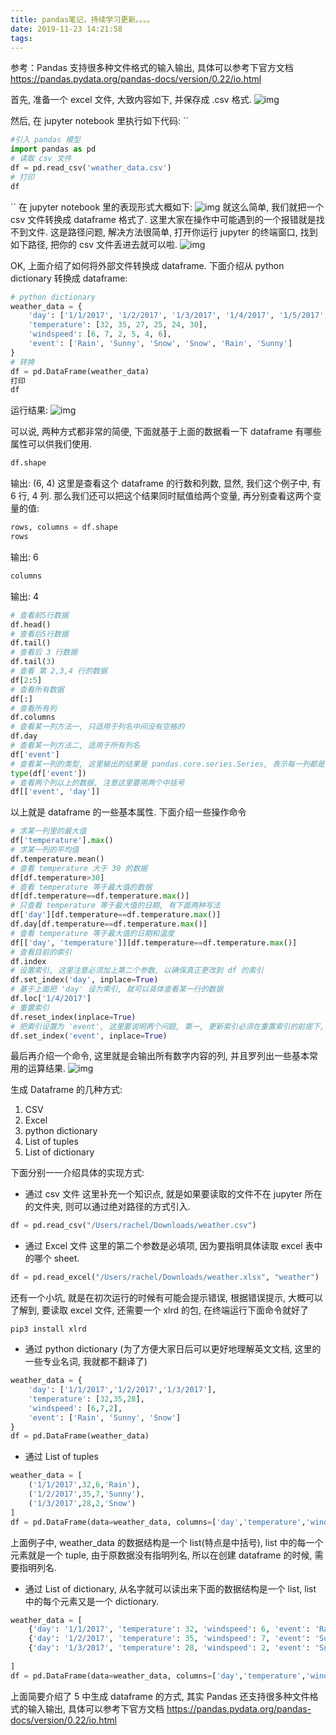 ```yaml
---
title: pandas笔记，持续学习更新。。。。
date: 2019-11-23 14:21:58
tags:
---
```


 参考：Pandas 支持很多种文件格式的输入输出, 具体可以参考下官方文档 https://pandas.pydata.org/pandas-docs/version/0.22/io.html 

<!--more-->

首先, 准备一个 excel 文件, 大致内容如下, 并保存成 .csv 格式.
![img](https://img2018.cnblogs.com/blog/1603147/201902/1603147-20190219172617115-289882360.jpg)

然后, 在 jupyter notebook 里执行如下代码:
``

```python
#引入 pandas 模型
import pandas as pd
# 读取 csv 文件
df = pd.read_csv('weather_data.csv')
# 打印
df
```

``
在 jupyter notebook 里的表现形式大概如下:
![img](https://img2018.cnblogs.com/blog/1603147/201902/1603147-20190219172645482-2146952103.jpg)
就这么简单, 我们就把一个 csv 文件转换成 dataframe 格式了. 这里大家在操作中可能遇到的一个报错就是找不到文件. 这是路径问题, 解决方法很简单, 打开你运行 jupyter 的终端窗口, 找到如下路径, 把你的 csv 文件丢进去就可以啦. 
![img](https://img2018.cnblogs.com/blog/1603147/201902/1603147-20190219172658084-582961805.jpg)

OK, 上面介绍了如何将外部文件转换成 dataframe. 下面介绍从 python dictionary 转换成 dataframe:

```python
# python dictionary
weather_data = {
    'day': ['1/1/2017', '1/2/2017', '1/3/2017', '1/4/2017', '1/5/2017', '1/6/2017'], 
    'temperature': [32, 35, 27, 25, 24, 30],
    'windspeed': [6, 7, 2, 5, 4, 6],
    'event': ['Rain', 'Sunny', 'Snow', 'Snow', 'Rain', 'Sunny']
}
# 转换
df = pd.DataFrame(weather_data)
打印
df
```

运行结果:
![img](https://img2018.cnblogs.com/blog/1603147/201902/1603147-20190219172712714-604237626.jpg)

可以说, 两种方式都非常的简便, 下面就基于上面的数据看一下 dataframe 有哪些属性可以供我们使用.

```python
df.shape
```

输出:
(6, 4)
这里是查看这个 dataframe 的行数和列数, 显然, 我们这个例子中, 有 6 行, 4 列. 那么我们还可以把这个结果同时赋值给两个变量, 再分别查看这两个变量的值:

```python
rows, columns = df.shape
rows
```

输出:
6

```python
columns
```

输出:
4

```python
# 查看前5行数据
df.head()
# 查看后5行数据
df.tail()
# 查看后 3 行数据
df.tail(3)
# 查看 第 2,3,4 行的数据
df[2:5]
# 查看所有数据
df[:]
# 查看所有列
df.columns
# 查看某一列方法一, 只适用于列名中间没有空格的
df.day
# 查看某一列方法二, 适用于所有列名
df['event']
# 查看某一列的类型, 这里输出的结果是 pandas.core.series.Series, 表示每一列都是一个 series
type(df['event'])
# 查看两个列以上的数据, 注意这里要用两个中括号
df[['event', 'day']]
```

以上就是 dataframe 的一些基本属性. 下面介绍一些操作命令

```python
# 求某一列里的最大值
df['temperature'].max()
# 求某一列的平均值
df.temperature.mean()
# 查看 temperature 大于 30 的数据
df[df.temperature>30]
# 查看 temperature 等于最大值的数据
df[df.temperature==df.temperature.max()]
# 只查看 temperature 等于最大值的日期, 有下面两种写法
df['day'][df.temperature==df.temperature.max()]
df.day[df.temperature==df.temperature.max()]
# 查看 temperature 等于最大值的日期和温度
df[['day', 'temperature']][df.temperature==df.temperature.max()]
# 查看目前的索引
df.index
# 设置索引, 这里注意必须加上第二个参数, 以确保真正更改到 df 的索引
df.set_index('day', inplace=True)
# 基于上面把 'day' 设为索引, 就可以具体查看某一行的数据
df.loc['1/4/2017']
# 重置索引
df.reset_index(inplace=True)
# 把索引设置为 'event', 这里要说明两个问题, 第一, 更新索引必须在重置索引的前提下, 否则 'day'列就消失了, 第二, 任何列都可以被设置为索引
df.set_index('event', inplace=True)
```

最后再介绍一个命令, 这里就是会输出所有数字内容的列, 并且罗列出一些基本常用的运算结果.
![img](https://img2018.cnblogs.com/blog/1603147/201902/1603147-20190219172729484-1446928958.jpg)

 生成 Dataframe 的几种方式:

1. CSV
2. Excel
3. python dictionary
4. List of tuples
5. List of dictionary

下面分别一一介绍具体的实现方式:

- 通过 csv 文件
  这里补充一个知识点, 就是如果要读取的文件不在 jupyter 所在的文件夹, 则可以通过绝对路径的方式引入.

```python
df = pd.read_csv("/Users/rachel/Downloads/weather.csv")
```

- 通过 Excel 文件
  这里的第二个参数是必填项, 因为要指明具体读取 excel 表中的哪个 sheet.

```python
df = pd.read_excel("/Users/rachel/Downloads/weather.xlsx", "weather")
```

还有一个小坑, 就是在初次运行的时候有可能会提示错误, 根据错误提示, 大概可以了解到, 要读取 excel 文件, 还需要一个 xlrd 的包, 在终端运行下面命令就好了

```text
pip3 install xlrd
```

- 通过 python dictionary (为了方便大家日后可以更好地理解英文文档, 这里的一些专业名词, 我就都不翻译了)

```python
weather_data = {
    'day': ['1/1/2017','1/2/2017','1/3/2017'],
    'temperature': [32,35,28],
    'windspeed': [6,7,2],
    'event': ['Rain', 'Sunny', 'Snow']
}
df = pd.DataFrame(weather_data)
```

- 通过 List of tuples

```python
weather_data = [
    ('1/1/2017',32,6,'Rain'),
    ('1/2/2017',35,7,'Sunny'),
    ('1/3/2017',28,2,'Snow')
]
df = pd.DataFrame(data=weather_data, columns=['day','temperature','windspeed','event'])
```

上面例子中, weather_data 的数据结构是一个 list(特点是中括号), list 中的每一个元素就是一个 tuple, 由于原数据没有指明列名, 所以在创建 dataframe 的时候, 需要指明列名.

- 通过 List of dictionary, 从名字就可以读出来下面的数据结构是一个 list, list 中的每个元素又是一个 dictionary.

```python
weather_data = [
    {'day': '1/1/2017', 'temperature': 32, 'windspeed': 6, 'event': 'Rain'},
    {'day': '1/2/2017', 'temperature': 35, 'windspeed': 7, 'event': 'Sunny'},
    {'day': '1/3/2017', 'temperature': 28, 'windspeed': 2, 'event': 'Snow'},
    
]
df = pd.DataFrame(data=weather_data, columns=['day','temperature','windspeed','event'])
```

上面简要介绍了 5 中生成 dataframe 的方式, 其实 Pandas 还支持很多种文件格式的输入输出, 具体可以参考下官方文档 https://pandas.pydata.org/pandas-docs/version/0.22/io.html